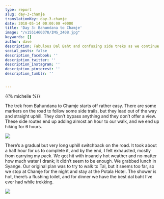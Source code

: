 ```yaml
---
type: report
slug: day-3-chamje
translationKey: day-3-chamje
date: 2018-05-14 00:00:00 +0000
title: 'Day 3: Bahundana to Chamje'
image: "/v1551460378/IMG_2408.jpg"
keywords: []
author: dave
description: Fabulous Dal Baht and confusing side treks as we continue towards Chamje. 
social_posts: false
description_facebook: ''
description_twitter: ''
description_instagram: ''
description_pinterest: ''
description_tumblr: ''


---
```

{{% michelle %}}

The trek from Bahundana to Chamje starts off rather easy. There are some markers on the road to 
follow some side trails, but they lead out of the way and straight uphill. They don’t bypass 
anything and they don’t offer a view. These side routes end up adding almost an hour to our walk, 
and we end up hiking for 6 hours.

![](https://res.cloudinary.com/wildernessprime/image/upload/w_800,dpr_auto/v1551460378/IMG_2408.jpg)

There’s a gradual but very long uphill switchback on the road. It took about a half hour for us to 
complete it, and by the end, I felt exhausted, mostly from carrying my pack. We got hit with 
insanely hot weather and no matter how much water I drank; it didn’t seem to be enough. We grabbed 
lunch in Syange. Our original plan was to try to walk to Tal, but it seems too far, so we stop at 
Chamje for the night and stay at the Potala Hotel. The shower is hot, there’s a flushing toilet, 
and for dinner we have the best dal baht I’ve ever had while trekking.

![](https://res.cloudinary.com/wildernessprime/image/upload/w_800,dpr_auto/v1551460890/IMG_2432.jpg#portrait)
